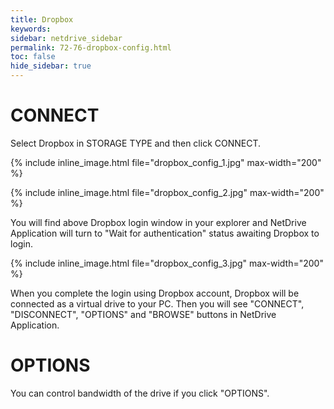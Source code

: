 ```yaml
---
title: Dropbox
keywords:
sidebar: netdrive_sidebar
permalink: 72-76-dropbox-config.html
toc: false
hide_sidebar: true
---
```


CONNECT
==================
Select Dropbox in STORAGE TYPE and then click CONNECT.


{% include inline_image.html file="dropbox_config_1.jpg" max-width="200" %}


{% include inline_image.html file="dropbox_config_2.jpg" max-width="200" %}


You will find above Dropbox login window in your explorer and NetDrive Application will turn to "Wait for authentication" status awaiting Dropbox to login.


{% include inline_image.html file="dropbox_config_3.jpg" max-width="200" %}


When you complete the login using Dropbox account, Dropbox will be connected as a virtual drive to your PC. Then you will see "CONNECT", "DISCONNECT", "OPTIONS" and "BROWSE" buttons in NetDrive Application.


OPTIONS
==================
You can control bandwidth of the drive if you click "OPTIONS".

